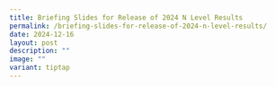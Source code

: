 ```yaml
---
title: Briefing Slides for Release of 2024 N Level Results
permalink: /briefing-slides-for-release-of-2024-n-level-results/
date: 2024-12-16
layout: post
description: ""
image: ""
variant: tiptap
---
```


